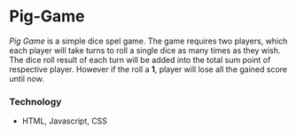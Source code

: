 # Pig-Game
_Pig Game_ is a simple dice spel game. The game requires two players, which each player will take turns to roll a single dice as many times as they wish. The dice roll result of each turn will be added into the total sum point of respective player. However if the roll a __1__, player will lose all the gained score until now.

### Technology
- HTML, Javascript, CSS
